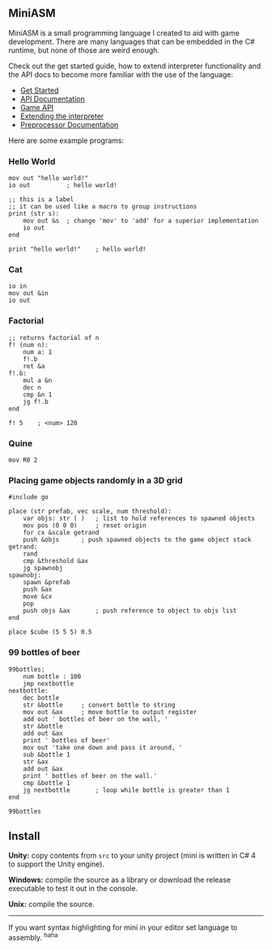 ## MiniASM

MiniASM is a small programming language I created to aid with game development. There are many languages that can be embedded in the C# runtime, but none of those are weird enough.

Check out the get started guide, how to extend interpreter functionality and the API docs to become more familiar with the use of the language:

- [Get Started](docs/GetStarted.md)
- [API Documentation](docs/APIDoc.md)
- [Game API](docs/GameAPI.md)
- [Extending the interpreter](docs/ExtendingTheInterpreter.md)
- [Preprocessor Documentation](docs/Preprocessor.md)

Here are some example programs:

### Hello World

```assembly
mov out "hello world!"
io out			; hello world!
```

```assembly
;; this is a label
;; it can be used like a macro to group instructions
print (str s):
	mov out &s	; change 'mov' to 'add' for a superior implementation
	io out
end

print "hello world!"	; hello world!
```

### Cat

```assembly
io in
mov out &in
io out
```

### Factorial

```assembly
;; returns factorial of n
f! (num n):
	num a: 1
	f!.b
	ret &a
f!.b:
	mul a &n
	dec n
	cmp &n 1
	jg f!.b
end

f! 5	; <num> 120
```

### Quine

```assembly
mov R0 2
```

### Placing game objects randomly in a 3D grid

```assembly
#include go

place (str prefab, vec scale, num threshold):
	var objs: str ( )	; list to hold references to spawned objects
	mov pos (0 0 0)		; reset origin
	for cx &scale getrand
	push &objs		; push spawned objects to the game object stack
getrand:
	rand
	cmp &threshold &ax
	jg spawnobj
spawnobj:
	spawn &prefab
	push &ax
	move &cx
	pop
	push objs &ax		; push reference to object to objs list
end

place $cube (5 5 5) 0.5
```
### 99 bottles of beer

```assembly
99bottles:
	num bottle : 100
	jmp nextbottle
nextbottle:
	dec bottle
	str &bottle		; convert bottle to string
	mov out &ax		; move bottle to output register
	add out ' bottles of beer on the wall, '
	str &bottle
	add out &ax
	print ' bottles of beer'
	mov out 'take one down and pass it around, '
	sub &bottle 1
	str &ax
	add out &ax
	print ' bottles of beer on the wall.'
	cmp &bottle 1
	jg nextbottle		; loop while bottle is greater than 1
end

99bottles
```

## Install

**Unity:** copy contents from `src` to your unity project (mini is written in C# 4 to support the Unity engine).

**Windows:** compile the source as a library or download the release executable to test it out in the console.

**Unix:** compile the source.

---

If you want syntax highlighting for mini in your editor set language to assembly. <sup>haha</sup>

